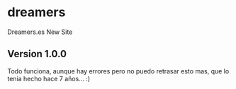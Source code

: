 # dreamers

Dreamers.es New Site

## Version 1.0.0
Todo funciona, aunque hay errores pero no puedo retrasar esto mas, que lo tenia hecho hace 7 años... :)
